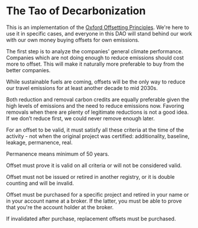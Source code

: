 # The Tao of Decarbonization

This is an implementation of the [Oxford Offsetting Principles](https://www.ox.ac.uk/news/2020-09-29-oxford-launches-new-principles-credible-carbon-offsetting).  We're here to use it in specific cases, and everyone in this DAO will stand behind our work with our own money buying offsets for own emissions.

The first step is to analyze the companies' general climate performance.  Companies which are not doing enough to reduce emissions should cost more to offset.  This will make it naturally more preferable to buy from the better companies.

While sustainable fuels are coming, offsets will be the only way to reduce our travel emissions for at least another decade to mid 2030s.

Both reduction and removal carbon credits are equally preferable given the high levels of emissions and the need to reduce emissions now.  Favoring removals when there are plenty of legitimate reductions is not a good idea.  If we don’t reduce first, we could never remove enough later.

For an offset to be valid, it must satisfy all these criteria at the time of the activity - not when the original project was certified: additionality, baseline, leakage, permanence, real.

Permanence means minimum of 50 years.

Offset must prove it is valid on all criteria or will not be considered valid.

Offset must not be issued or retired in another registry, or it is double counting and will be invalid.

Offset must be purchased for a specific project and retired in your name or in your account name at a broker.  If the latter, you must be able to prove that you're the account holder at the broker.

If invalidated after purchase, replacement offsets must be purchased.